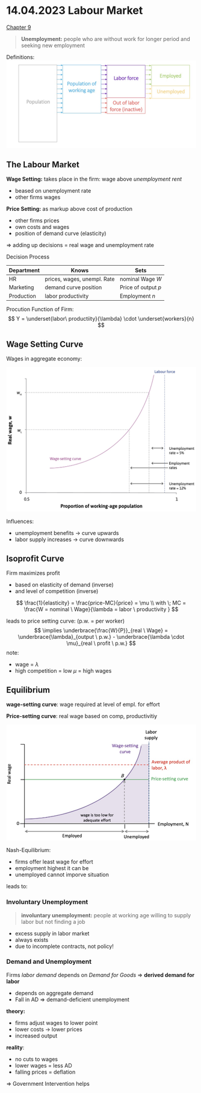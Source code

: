 # 14.04.2023 Labour Market

[Chapter 9](https://www.core-econ.org/the-economy/book/text/09.html)

> **Unemployment:** people who are without work for longer period and seeking new employment

Definitions:
![](../images/2023-04-18_10-33-24.jpg)

## The Labour Market

**Wage Setting:** takes place in the firm: wage above *unemployment rent*

- beased on unemployment rate
- other firms wages

**Price Setting:** as markup above cost of production

- other firms prices
- own costs and wages
- position of demand curve (elasticity)

=> adding up decisions = real wage and unemployment rate

Decision Process

| Department | Knows                       | Sets                |
| ---------- | --------------------------- | ------------------- |
| HR         | prices, wages, unempl. Rate | nominal Wage *W*    |
| Marketing  | demand curve position       | Price of output *p* |
| Production | labor productivity          | Employment *n*      |

Procution Function of Firm:
$$
Y = \underset{labor\ productiity}{\lambda} \cdot \underset{workers}{n}
$$



## Wage Setting Curve

Wages in aggregate economy:

![img](../images/2023-04-18_10-47-30.jpg)

Influences:

- unemployment benefits -> curve upwards
- labor supply increases -> curve downwards



## Isoprofit Curve

Firm maximizes profit

- based on elasticity of demand (inverse)
- and level of competition (inverse)

$$
\frac{1}{elasticity} = \frac{price-MC}{price} = \mu \\
with \; MC = \frac{W = nominal \ Wage}{\lambda = labor \ productivity }
$$

leads to price setting curve: (p.w. = per worker)
$$
\implies \underbrace{\frac{W}{P}}_{real \ Wage} = \underbrace{\lambda}_{output \ p.w.} - \underbrace{\lambda \cdot \mu}_{real \ profit \ p.w.}
$$
note:

- wage = $\lambda$
- high competition = low $\mu$ = high wages



## Equilibrium

**wage-setting curve**: wage required at level of empl. for effort

**Price-setting curve**: real wage based on comp, productivitiy

![img](../images/2023-04-19_14-46-51.jpg)

Nash-Equilibrium:

- firms offer least wage for effort
- employment highest it can be
- unemployed cannot imporve situation

leads to:

### Involuntary Unemployment

> **involuntary unemployment:** people at working age willing to supply labor but not finding a job

- excess supply in labor market
- always exists
- due to incomplete contracts, not policy!



### Demand and Unemployment

Firms *labor demand* depends on *Demand for Goods* => **derived demand for labor**

- depends on aggregate demand
- Fall in AD => demand-deficient unemployment



**theory:**

- firms adjust wages to lower point
- lower costs -> lower prices 
- increased output

**reality**:

- no cuts to wages
- lower wages = less AD
- falling prices = deflation

=> Government Intervention helps

